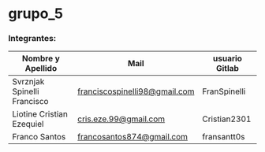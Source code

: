 # grupo_5

### Integrantes:

| Nombre y Apellido              |      Mail                      |     usuario Gitlab   |
| -----------------------------  | ------------------------------ | -------------------  |
|  Svrznjak Spinelli Francisco   | franciscospinelli98@gmail.com  | FranSpinelli         |
| Liotine Cristian Ezequiel      | cris.eze.99@gmail.com          | Cristian2301         |
| Franco Santos                  |  francosantos874@gmail.com     | fransantt0s          |
